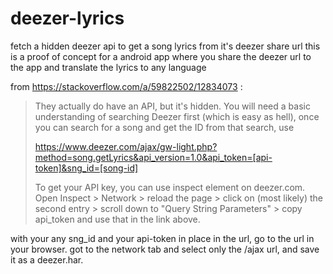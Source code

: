 # deezer-lyrics
fetch a hidden deezer api to get a song lyrics from it's deezer share url
this is a proof of concept for a android app where you share the deezer url to the app and translate the lyrics to any language

from https://stackoverflow.com/a/59822502/12834073 : 
>They actually do have an API, but it's hidden. You will need a basic understanding of searching Deezer first (which is easy as hell), once you can search for a song and get the ID from that search, use
>
>https://www.deezer.com/ajax/gw-light.php?method=song.getLyrics&api_version=1.0&api_token=[api-token]&sng_id=[song-id]
>
>To get your API key, you can use inspect element on deezer.com. Open Inspect > Network > reload the page > click on (most likely) the second entry > scroll down to "Query String Parameters" > copy api_token and use that in the link above.

with your any sng_id and your api-token in place in the url, go to the url in your browser. got to the network tab and select only the /ajax url, and save it as a deezer.har.
